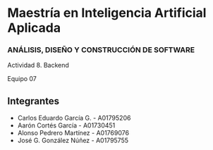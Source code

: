 # Maestría en Inteligencia Artificial Aplicada
### ANÁLISIS, DISEÑO Y CONSTRUCCIÓN DE SOFTWARE
Actividad 8. Backend


Equipo 07
## Integrantes
- Carlos Eduardo García G. - A01795206
- Aarón Cortés García - A01730451
- Alonso Pedrero Martínez - A01769076
- José G. González Núñez - A01795755

